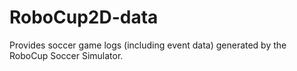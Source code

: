 # RoboCup2D-data
Provides soccer game logs (including event data) generated by the RoboCup Soccer Simulator.
